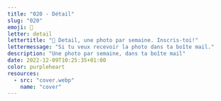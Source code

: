 ```yaml
---
title: "020 - Détail"
slug: "020"
emoji: 👀
letter: detail
lettertitle: "👀 Detail, une photo par semaine. Inscris-toi!"
lettermessage: "Si tu veux recevoir la photo dans ta boîte mail."
description: "Une photo par semaine, dans ta boîte mail"
date: 2022-12-09T10:25:35+01:00
color: purpleheart
resources:
  - src: "cover.webp"
    name: "cover"
---
```


